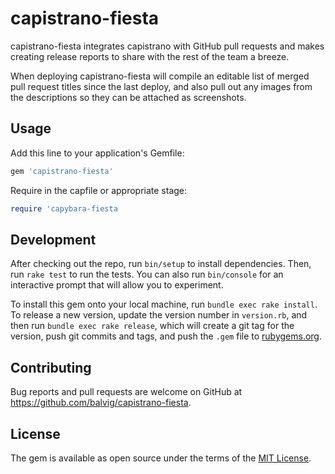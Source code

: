 # capistrano-fiesta

capistrano-fiesta integrates capistrano with GitHub pull requests and makes
creating release reports to share with the rest of the team a breeze.

When deploying capistrano-fiesta will compile an editable list of merged pull
request titles since the last deploy, and also pull out any images
from the descriptions so they can be attached as screenshots.


## Usage

Add this line to your application's Gemfile:

```ruby
gem 'capistrano-fiesta'
```

Require in the capfile or appropriate stage:

```ruby
require 'capybara-fiesta
```

## Development

After checking out the repo, run `bin/setup` to install dependencies. Then, run `rake test` to run the tests. You can also run `bin/console` for an interactive prompt that will allow you to experiment.

To install this gem onto your local machine, run `bundle exec rake install`. To release a new version, update the version number in `version.rb`, and then run `bundle exec rake release`, which will create a git tag for the version, push git commits and tags, and push the `.gem` file to [rubygems.org](https://rubygems.org).

## Contributing

Bug reports and pull requests are welcome on GitHub at https://github.com/balvig/capistrano-fiesta.


## License

The gem is available as open source under the terms of the [MIT License](http://opensource.org/licenses/MIT).

